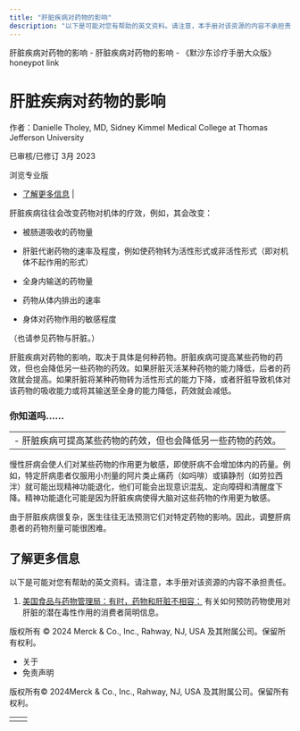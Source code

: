 ```yaml
---
title: "肝脏疾病对药物的影响"
description: "以下是可能对您有帮助的英文资料。请注意，本手册对该资源的内容不承担责任。"
---
```


﻿肝脏疾病对药物的影响 \- 肝脏疾病对药物的影响 \- 《默沙东诊疗手册大众版》 honeypot link

# 肝脏疾病对药物的影响

作者：Danielle Tholey, MD, Sidney Kimmel Medical College at Thomas Jefferson
University

已审核/已修订 3月 2023

浏览专业版

- [了解更多信息](#了解更多信息_v53032215_zh) \|

肝脏疾病往往会改变药物对机体的疗效，例如，其会改变：

- 被肠道吸收的药物量

- 肝脏代谢药物的速率及程度，例如使药物转为活性形式或非活性形式（即对机体不起作用的形式）

- 全身内输送的药物量

- 药物从体内排出的速率

- 身体对药物作用的敏感程度


（也请参见药物与肝脏。）

肝脏疾病对药物的影响，取决于具体是何种药物。肝脏疾病可提高某些药物的药效，但也会降低另一些药物的药效。如果肝脏灭活某种药物的能力降低，后者的药效就会提高。如果肝脏将某种药物转为活性形式的能力下降，或者肝脏导致机体对该药物的吸收能力或将其输送至全身的能力降低，药效就会减低。

### 你知道吗……

|     |
| --- |
| - 肝脏疾病可提高某些药物的药效，但也会降低另一些药物的药效。 |

慢性肝病会使人们对某些药物的作用更为敏感，即使肝病不会增加体内的药量。例如，特定肝病患者仅服用小剂量的阿片类止痛药（如吗啡）或镇静剂（如劳拉西泮）就可能出现精神功能退化，他们可能会出现意识混乱、定向障碍和清醒度下降。精神功能退化可能是因为肝脏疾病使得大脑对这些药物的作用更为敏感。

由于肝脏疾病很复杂，医生往往无法预测它们对特定药物的影响。因此，调整肝病患者的药物剂量可能很困难。

## 了解更多信息

以下是可能对您有帮助的英文资料。请注意，本手册对该资源的内容不承担责任。

1. [美国食品与药物管理局：有时，药物和肝脏不相容：](https://www.drugs.com/fda-consumer/sometimes-drugs-and-the-liver-don-t-mix-310.html) 有关如何预防药物使用对肝脏的潜在毒性作用的消费者简明信息。




版权所有 © 2024
Merck & Co., Inc., Rahway, NJ, USA 及其附属公司。保留所有权利。

- 关于
- 免责声明

版权所有© 2024Merck & Co., Inc., Rahway, NJ, USA 及其附属公司。保留所有权利。

|     |     |
| --- | --- |
|  |  |